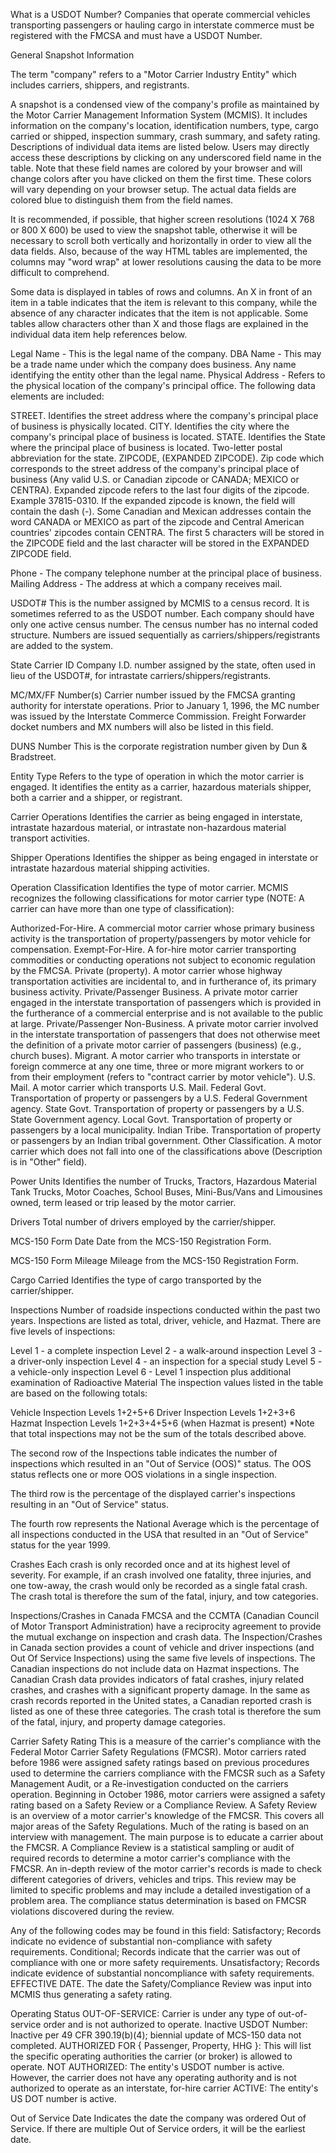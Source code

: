 
What is a USDOT Number?
Companies that operate commercial vehicles transporting passengers or hauling cargo in interstate commerce must be registered with the FMCSA and must have a USDOT Number. 



General Snapshot Information

The term "company" refers to a "Motor Carrier Industry Entity" which includes carriers, shippers, and registrants.

A snapshot is a condensed view of the company's profile as maintained by the Motor Carrier Management Information System (MCMIS). It includes information on the company's location, identification numbers, type, cargo carried or shipped, inspection summary, crash summary, and safety rating. Descriptions of individual data items are listed below. Users may directly access these descriptions by clicking on any underscored field name in the table. Note that these field names are colored by your browser and will change colors after you have clicked on them the first time. These colors will vary depending on your browser setup. The actual data fields are colored blue to distinguish them from the field names.

It is recommended, if possible, that higher screen resolutions (1024 X 768 or 800 X 600) be used to view the snapshot table, otherwise it will be necessary to scroll both vertically and horizontally in order to view all the data fields. Also, because of the way HTML tables are implemented, the columns may "word wrap" at lower resolutions causing the data to be more difficult to comprehend.

Some data is displayed in tables of rows and columns. An X in front of an item in a table indicates that the item is relevant to this company, while the absence of any character indicates that the item is not applicable. Some tables allow characters other than X and those flags are explained in the individual data item help references below.


Legal Name - This is the legal name of the company.
DBA Name - This may be a trade name under which the company does business. Any name identifying the entity other than the legal name.
Physical Address - Refers to the physical location of the company's principal office. The following data elements are included:

STREET. Identifies the street address where the company's principal place of business is physically located.
CITY. Identifies the city where the company's principal place of business is located.
STATE. Identifies the State where the principal place of business is located. Two-letter postal abbreviation for the state.
ZIPCODE, (EXPANDED ZIPCODE). Zip code which corresponds to the street address of the company's principal place of business (Any valid U.S. or Canadian zipcode or CANADA; MEXICO or CENTRA). Expanded zipcode refers to the last four digits of the zipcode. Example 37815-0310. If the expanded zipcode is known, the field will contain the dash (-). Some Canadian and Mexican addresses contain the word CANADA or MEXICO as part of the zipcode and Central American countries' zipcodes contain CENTRA. The first 5 characters will be stored in the ZIPCODE field and the last character will be stored in the EXPANDED ZIPCODE field.


Phone - The company telephone number at the principal place of business.
Mailing Address - The address at which a company receives mail.


USDOT#
This is the number assigned by MCMIS to a census record. It is sometimes referred to as the USDOT number. Each company should have only one active census number. The census number has no internal coded structure. Numbers are issued sequentially as carriers/shippers/registrants are added to the system.



State Carrier ID
Company I.D. number assigned by the state, often used in lieu of the USDOT#, for intrastate carriers/shippers/registrants.


MC/MX/FF Number(s)
Carrier number issued by the FMCSA granting authority for interstate operations. Prior to January 1, 1996, the MC number was issued by the Interstate Commerce Commission. Freight Forwarder docket numbers and MX numbers will also be listed in this field.


DUNS Number
This is the corporate registration number given by Dun & Bradstreet.


Entity Type
Refers to the type of operation in which the motor carrier is engaged. It identifies the entity as a carrier, hazardous materials shipper, both a carrier and a shipper, or registrant.


Carrier Operations
Identifies the carrier as being engaged in interstate, intrastate hazardous material, or intrastate non-hazardous material transport activities.


Shipper Operations
Identifies the shipper as being engaged in interstate or intrastate hazardous material shipping activities.


Operation Classification
Identifies the type of motor carrier. MCMIS recognizes the following classifications for motor carrier type (NOTE: A carrier can have more than one type of classification):

Authorized-For-Hire. A commercial motor carrier whose primary business activity is the transportation of property/passengers by motor vehicle for compensation.
Exempt-For-Hire. A for-hire motor carrier transporting commodities or conducting operations not subject to economic regulation by the FMCSA.
Private (property). A motor carrier whose highway transportation activities are incidental to, and in furtherance of, its primary business activity.
Private/Passenger Business. A private motor carrier engaged in the interstate transportation of passengers which is provided in the furtherance of a commercial enterprise and is not available to the public at large.
Private/Passenger Non-Business. A private motor carrier involved in the interstate transportation of passengers that does not otherwise meet the definition of a private motor carrier of passengers (business) (e.g., church buses).
Migrant. A motor carrier who transports in interstate or foreign commerce at any one time, three or more migrant workers to or from their employment (refers to "contract carrier by motor vehicle").
U.S. Mail. A motor carrier which transports U.S. Mail.
Federal Govt. Transportation of property or passengers by a U.S. Federal Government agency.
State Govt. Transportation of property or passengers by a U.S. State Government agency.
Local Govt. Transportation of property or passengers by a local municipality.
Indian Tribe. Transportation of property or passengers by an Indian tribal government.
Other Classification. A motor carrier which does not fall into one of the classifications above (Description is in "Other" field).

Power Units
Identifies the number of Trucks, Tractors, Hazardous Material Tank Trucks, Motor Coaches, School Buses, Mini-Bus/Vans and Limousines owned, term leased or trip leased by the motor carrier.


Drivers
Total number of drivers employed by the carrier/shipper.


MCS-150 Form Date
Date from the MCS-150 Registration Form.


MCS-150 Form Mileage
Mileage from the MCS-150 Registration Form.


Cargo Carried
Identifies the type of cargo transported by the carrier/shipper.

Inspections
Number of roadside inspections conducted within the past two years. Inspections are listed as total, driver, vehicle, and Hazmat. There are five levels of inspections:

Level 1 - a complete inspection
Level 2 - a walk-around inspection
Level 3 - a driver-only inspection
Level 4 - an inspection for a special study
Level 5 - a vehicle-only inspection
Level 6 - Level 1 inspection plus additional examination of Radioactive Material
The inspection values listed in the table are based on the following totals:

Vehicle Inspection
Levels 1+2+5+6
Driver Inspection
Levels 1+2+3+6
Hazmat Inspection
Levels 1+2+3+4+5+6 (when Hazmat is present)
*Note that total inspections may not be the sum of the totals described above.

The second row of the Inspections table indicates the number of inspections which resulted in an "Out of Service (OOS)" status. The OOS status reflects one or more OOS violations in a single inspection.

The third row is the percentage of the displayed carrier's inspections resulting in an "Out of Service" status.

The fourth row represents the National Average which is the percentage of all inspections conducted in the USA that resulted in an "Out of Service" status for the year 1999.

Crashes
Each crash is only recorded once and at its highest level of severity. For example, if an crash involved one fatality, three injuries, and one tow-away, the crash would only be recorded as a single fatal crash. The crash total is therefore the sum of the fatal, injury, and tow categories.


Inspections/Crashes in Canada
FMCSA and the CCMTA (Canadian Council of Motor Transport Administration) have a reciprocity agreement to provide the mutual exchange on inspection and crash data. The Inspection/Crashes in Canada section provides a count of vehicle and driver inspections (and Out Of Service Inspections) using the same five levels of inspections. The Canadian inspections do not include data on Hazmat inspections. The Canadian Crash data provides indicators of fatal crashes, injury related crashes, and crashes with a significant property damage. In the same as crash records reported in the United states, a Canadian reported crash is listed as one of these three categories. The crash total is therefore the sum of the fatal, injury, and property damage categories.


Carrier Safety Rating
This is a measure of the carrier's compliance with the Federal Motor Carrier Safety Regulations (FMCSR). Motor carriers rated before 1986 were assigned safety ratings based on previous procedures used to determine the carriers compliance with the FMCSR such as a Safety Management Audit, or a Re-investigation conducted on the carriers operation. Beginning in October 1986, motor carriers were assigned a safety rating based on a Safety Review or a Compliance Review. A Safety Review is an overview of a motor carrier's knowledge of the FMCSR. This covers all major areas of the Safety Regulations. Much of the rating is based on an interview with management. The main purpose is to educate a carrier about the FMCSR. A Compliance Review is a statistical sampling or audit of required records to determine a motor carrier's compliance with the FMCSR. An in-depth review of the motor carrier's records is made to check different categories of drivers, vehicles and trips. This review may be limited to specific problems and may include a detailed investigation of a problem area. The compliance status determination is based on FMCSR violations discovered during the review.

Any of the following codes may be found in this field:
Satisfactory; Records indicate no evidence of substantial non-compliance with safety requirements.
Conditional; Records indicate that the carrier was out of compliance with one or more safety requirements.
Unsatisfactory; Records indicate evidence of substantial noncompliance with safety requirements.
EFFECTIVE DATE. The date the Safety/Compliance Review was input into MCMIS thus generating a safety rating.

Operating Status
OUT-OF-SERVICE: Carrier is under any type of out-of-service order and is not authorized to operate.
Inactive USDOT Number: Inactive per 49 CFR 390.19(b)(4); biennial update of MCS-150 data not completed.
AUTHORIZED FOR { Passenger, Property, HHG }: This will list the specific operating authorities the carrier (or broker) is allowed to operate.
NOT AUTHORIZED: The entity's USDOT number is active. However, the carrier does not have any operating authority and is not authorized to operate as an interstate, for-hire carrier
ACTIVE: The entity's US DOT number is active.

Out of Service Date
Indicates the date the company was ordered Out of Service. If there are multiple Out of Service orders, it will be the earliest date.
